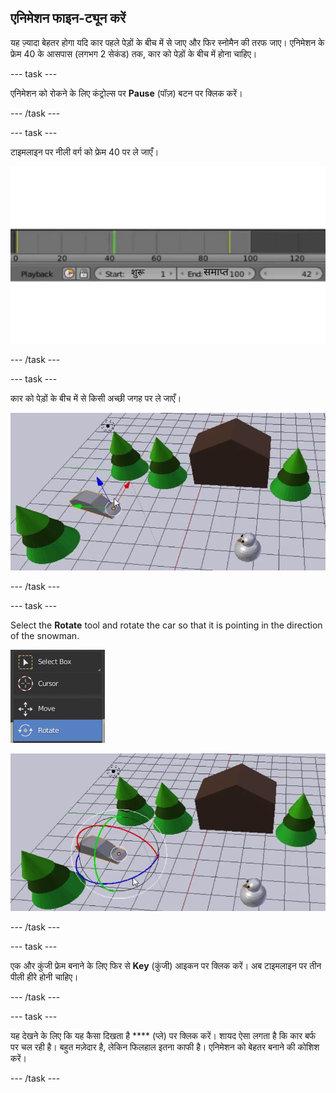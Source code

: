 ## एनिमेशन फाइन-ट्यून करें

यह ज़्यादा बेहतर होगा यदि कार पहले पेड़ों के बीच में से जाए और फिर स्नोमैन की तरफ जाए। एनिमेशन के फ्रेम 40 के आसपास (लगभग 2 सेकंड) तक, कार को पेड़ों के बीच में होना चाहिए।

\--- task \---

एनिमेशन को रोकने के लिए कंट्रोल्स पर **Pause** (पॉज़) बटन पर क्लिक करें।

\--- /task \---

\--- task \---

टाइमलाइन पर नीली वर्ग को फ्रेम 40 पर ले जाएँ।

![फ्रेम 40](images/blender-frame-40.png)

\--- /task \---

\--- task \---

कार को पेड़ों के बीच में से किसी अच्छी जगह पर ले जाएँ।

![पेड़ों के बीच में कार](images/blender-car-between-trees.png)

\--- /task \---

\--- task \---

Select the **Rotate** tool and rotate the car so that it is pointing in the direction of the snowman.

![रोटेशन टूल](images/blender-rotate-tool.png)

![कार को घुमाएँ](images/blender-rotate-car.png)

\--- /task \---

\--- task \---

एक और कुंजी फ्रेम बनाने के लिए फिर से **Key** (कुंजी) आइकन पर क्लिक करें। अब टाइमलाइन पर तीन पीली हीरे होनी चाहिए।

\--- /task \---

\--- task \---

यह देखने के लिए कि यह कैसा दिखता है **** (प्ले) पर क्लिक करें। शायद ऐसा लगता है कि कार बर्फ पर चल रही है। बहुत मज़ेदार है, लेकिन फिलहाल इतना काफी है। एनिमेशन को बेहतर बनाने की कोशिश करें।

\--- /task \---